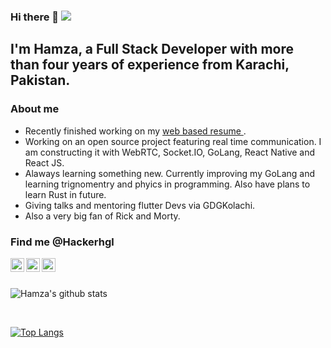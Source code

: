 ### Hi there 👋 ![](https://visitor-badge.glitch.me/badge?page_id=hackerhgl.hackerhgl)


## I'm Hamza, a Full Stack Developer with more than four years of experience from Karachi, Pakistan.

### About me

- Recently finished working on my <a href="https://hackerhgl-cv.web.app" target="_blank">web based resume </a>.
- Working on an open source project featuring real time communication. I am constructing it with WebRTC, Socket.IO, GoLang, React Native and React JS.
- Alaways learning something new. Currently improving my GoLang and learning trignomentry and phyics in programming. Also have plans to learn Rust in future.
- Giving talks and mentoring flutter Devs via GDGKolachi.
- Also a very big fan of Rick and Morty.

### Find me @Hackerhgl

<a href="https://www.linkedin.com/in/hackerhgl/" target="_blank">
  <img align="left" alt="Hamza's LinkedIn" width="22px" src="https://cdn.jsdelivr.net/npm/simple-icons@v3/icons/linkedin.svg" />
</a>
<a href="https://www.facebook.com/hackerhgl/" target="_blank">
  <img align="left" alt="Hamza's Facebook" width="22px" src="https://cdn.jsdelivr.net/npm/simple-icons@v3/icons/facebook.svg" />
</a>
<a href="https://www.reddit.com/user/hackerhgl/" target="_blank">
  <img align="left" alt="Hamza's Reddit" width="22px" src="https://cdn.jsdelivr.net/npm/simple-icons@v3/icons/reddit.svg" />
</a>


<br />
<br />

![Hamza's github stats](https://github-readme-stats.vercel.app/api?username=hackerhgl&include_all_commits=true&count_private=true&show_icons=true&line_height=20&theme=radical)

<br />

[![Top Langs](https://github-readme-stats.vercel.app/api/top-langs/?username=hackerhgl&count_private=true&layout=compact&text_color=daf7dc&bg_color=151515)](https://github.com/hackerhgl/github-readme-stats)
